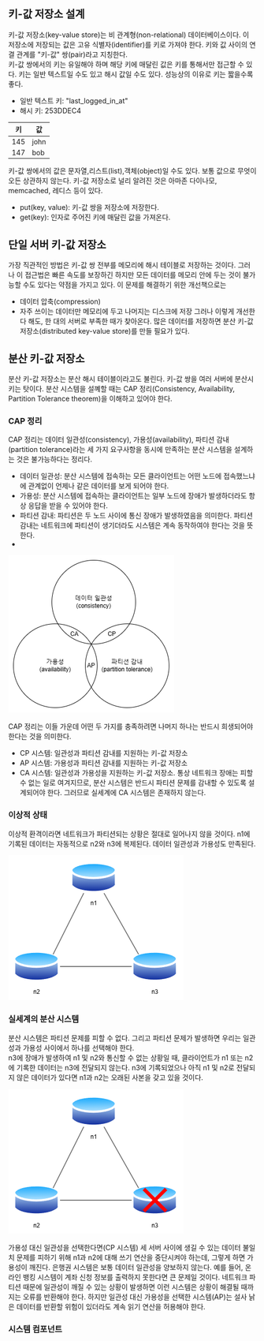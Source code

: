 ## 키-값 저장소 설계
키-값 저장소(key-value store)는 비 관계형(non-relational) 데이터베이스이다. 이 저장소에 저장되는 값은 고유 식별자(identifier)를 키로 가져야 한다. 키와 값 사이의 연결 관계를 "키-값" 쌍(pair)라고 지칭한다.  
키-값 쌍에서의 키는 유일해야 하며 해당 키에 매달린 값은 키를 통해서만 접근할 수 있다. 키는 일반 텍스트일 수도 있고 해시 값일 수도 있다. 성능상의 이유로 키는 짧을수록 좋다.
- 일반 텍스트 키: "last_logged_in_at"
- 해시 키: 253DDEC4

| 키 | 값 |
|----------|----------|
| 145 | john |
| 147 | bob |

키-값 쌍에서의 값은 문자열,리스트(list),객체(object)일 수도 있다. 보통 값으로 무엇이 오든 상관하지 않는다. 키-값 저장소로 널리 알려진 것은 아마존 다이나모, memcached, 레디스 등이 있다.
- put(key, value): 키-값 쌍을 저장소에 저장한다.
- get(key): 인자로 주어진 키에 매달린 값을 가져온다.

## 단일 서버 키-값 저장소
가장 직관적인 방법은 키-값 쌍 전부를 메모리에 해시 테이블로 저장하는 것이다. 그러나 이 접근법은 빠른 속도를 보장하긴 하지만 모든 데이터를 메모리 안에 두는 것이 불가능할 수도 있다는 약점을 가지고 있다. 
이 문제를 해결하기 위한 개선책으로는 
- 데이터 압축(compression)
- 자주 쓰이는 데이터만 메모리에 두고 나머지는 디스크에 저장
그러나 이렇게 개선한다 해도, 한 대의 서버로 부족한 때가 찾아온다. 많은 데이터를 저장하면 분산 키-값 저장소(distributed key-value store)를 만들 필요가 있다.

## 분산 키-값 저장소
분산 키-값 저장소는 분산 해시 테이블이라고도 불린다. 키-값 쌍을 여러 서버에 분산시키는 탓이다. 분산 시스템을 설꼐할 때는 CAP 정리(Consistency, Availability, Partition Tolerance theorem)을 이해하고 있어야 한다.

### CAP 정리
CAP 정리는 데이터 일관성(consistency), 가용성(availability), 파티션 감내(partition tolerance)라는 세 가지 요구사항을 동시에 만족하는 분산 시스템을 설계하는 것은 불가능하다는 정리다.
- 데이터 일관성: 분산 시스템에 접속하는 모든 클라이언트는 어떤 노드에 접속했느냐에 관계없이 언제나 같은 데이터를 보게 되어야 한다.
- 가용성: 분산 시스템에 접속하는 클라이언트는 일부 노드에 장애가 발생하더라도 항상 응답을 받을 수 있어야 한다.
- 파티션 감내: 파티션은 두 노드 사이에 통신 장애가 발생하였음을 의미한다. 파티션 감내는 네트워크에 파티션이 생기더라도 시스템은 계속 동작하여야 한다는 것을 뜻한다.
- 
![Image](/drawio/CAP-정리.drawio.png)

CAP 정리는 이들 가운데 어떤 두 가지를 충족하려면 나머지 하나는 반드시 희생되어야 한다는 것을 의미한다.

- CP 시스템: 일관성과 파티션 감내를 지원하는 키-값 저장소
- AP 시스템: 가용성과 파티션 감내를 지원하는 키-값 저장소
- CA 시스템: 일관성과 가용성을 지원하는 키-값 저장소. 통상 네트워크 장애는 피할 수 없는 일로 여겨지므로, 분산 시스템은 반드시 파티션 문제를 감내할 수 있도록 설계되어야 한다. 그러므로 실세계에 CA 시스템은 존재하지 않는다.

### 이상적 상태
이상적 환격이라면 네트워크가 파티션되는 상황은 절대로 일어나지 않을 것이다. n1에 기록된 데이터는 자동적으로 n2와 n3에 복제된다. 데이터 일관성과 가용성도 만족된다.

![Image](/drawio/CAP-이상적-상태.drawio.png)

### 실세계의 분산 시스템
분산 시스템은 파티션 문제를 피할 수 없다. 그리고 파티션 문제가 발생하면 우리는 일관성과 가용성 사이에서 하나를 선택해야 한다.  
n3에 장애가 발생하여 n1 및 n2와 통신할 수 없는 상황일 때, 클라이언트가 n1 또는 n2에 기록한 데이터는 n3에 전달되지 않는다. n3에 기록되었으나 아직 n1 및 n2로 전달되지 않은 데이터가 있다면 n1과 n2는 오래된 사본을 갖고 있을 것이다.

![Image](/drawio/CAP-실세계.drawio.png)

가용성 대신 일관성을 선택한다면(CP 시스템) 세 서버 사이에 생길 수 있는 데이터 불일치 문제를 피하기 위해 n1과 n2에 대해 쓰기 연산을 중단시켜야 하는데, 그렇게 하면 가용성이 깨진다. 은행권 시스템은 보통 데이터 일관성을 양보하지 않는다. 예를 들어, 온라인 뱅킹 시스템이 계좌 신청 정보를 출력하지 못한다면 큰 문제일 것이다. 네트워크 파티션 때문에 일관성이 깨질 수 있는 상황이 발생하면 이런 시스템은 상황이 해결될 때까지는 오류를 반환해야 한다. 하지만 일관성 대신 가용성을 선택한 시스템(AP)는 설사 낡은 데이터를 반환할 위험이 있더라도 계속 읽기 연산을 허용해야 한다.

### 시스템 컴포넌트
